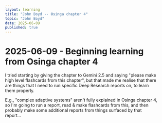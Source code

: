 ```yaml
---
layout: learning
title: "John Boyd -- Osinga chapter 4"
topic: "John Boyd"
date: 2025-06-09
published: true
---
```


# 2025-06-09 - Beginning learning from Osinga chapter 4

I tried starting by giving the chapter to Gemini 2.5 and saying "please make high level flashcards from this chapter", but that made me realise that there are things that I need to run specific Deep Research reports on, to learn them properly. 

E.g., "complex adaptive systems" aren't fully explained in Osinga chapter 4, so I'm going to run a report, read & make flashcards from this, and then probably make some additional reports from things surfaced by that report...
